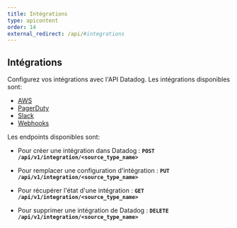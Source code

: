 ```yaml
---
title: Intégrations
type: apicontent
order: 14
external_redirect: /api/#integrations
---
```


## Intégrations

Configurez vos intégrations avec l'API Datadog. Les intégrations disponibles sont:

* [AWS][1]
* [PagerDuty][2]
* [Slack][3]
* [Webhooks][4]

Les endpoints disponibles sont:

* Pour créer une intégration dans Datadog :
    **`POST /api/v1/integration/<source_type_name>`**

* Pour remplacer une configuration d'intégration :
    **`PUT /api/v1/integration/<source_type_name>`**

* Pour récupérer l'état d'une intégration :
    **`GET /api/v1/integration/<source_type_name>`**

* Pour supprimer une intégration de Datadog :
    **`DELETE /api/v1/integration/<source_type_name>`**


[1]: /api/#aws
[2]: /api/#pagerduty
[3]: /api/#slack
[4]: /api/#webhooks
